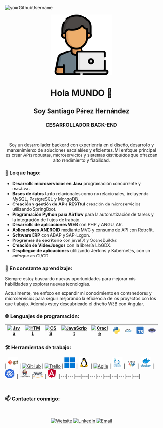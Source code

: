<img src="https://komarev.com/ghpvc/?username=SPHYdebbuger" alt="yourGithubUsername" />
<p align="center">
 <img width="200px" src="https://github.com/SPHYdebugger/SPHYdebugger/blob/main/programador.png">
<h1 align="center"> Hola MUNDO 👋</h1>
<h2 align="center"> Soy Santiago Pérez Hernández</h2>
<h3 align="center">DESARROLLADOR BACK-END</h3>
</p>
<br>
<p align="center">
Soy un desarrollador backend con experiencia en el diseño, desarrollo y mantenimiento de soluciones escalables y eficientes. Mi enfoque principal es crear APIs robustas, microservicios y sistemas distribuidos que ofrezcan alto rendimiento y fiabilidad.
</p>

### 🚀 Lo que hago:
- **Desarrollo microservicios en Java** programación concurrente y reactiva.
- **Bases de datos** tanto relacionales como no relacionales, incluyendo MySQL, PostgreSQL y MongoDB.
- **Creación y gestión de APIs RESTful** creación de microservicios utilizando SpringBoot.
- **Programación Python para Airflow** para la automatización de tareas y la integración de flujos de trabajo.
- **Desarrollo de aplicaciones WEB** con PHP y ANGULAR.
- **Aplicaciones ANDROID** mediante MVC y consumo de API con Retrofit.
- **Software ERP** con ABAP y SAP-Logon.
- **Programas de escritorio** con javaFX y SceneBuilder.
- **Creación de VideoJuegos** con la librería LibGDX.
- **Despliegue de aplicaciones** utilizando Jenkins y Kubernetes, con un enfoque en CI/CD.

### 🌱 En constante aprendizaje:
Siempre estoy buscando nuevas oportunidades para mejorar mis habilidades y explorar nuevas tecnologías.

Actualmente, me enfoco en expandir mi conocimiento en contenedores y microservicios para seguir mejorando la eficiencia de los proyectos con los que trabajo. Además estoy descubriendo el diseño WEB con Angular.


### 🌐 Lenguajes de programación:

| [<img src="https://github.com/SPHYdebugger/SPHYdebugger/assets/125799476/5fbf199d-8840-450b-aa8a-d9f215eeb373" alt="Java" width="35">](https://www.java.com/) | [<img src="https://github.com/SPHYdebugger/SPHYdebugger/assets/125799476/7017834c-4c47-4dbb-b013-83323c209586" alt="HTML" width="35">](https://developer.mozilla.org/en-US/docs/Web/HTML)  | [<img src="https://github.com/SPHYdebugger/SPHYdebugger/assets/125799476/4844e6d8-4e0b-4c34-bf64-fb1ce75a4abf" alt="CSS" width="35">](https://developer.mozilla.org/en-US/docs/Web/CSS)  |  [<img src="https://github.com/SPHYdebugger/SPHYdebugger/assets/125799476/bab29708-14a1-468b-8ebf-06d307468d00" alt="JavaScript" width="35">](https://developer.mozilla.org/en-US/docs/Web/JavaScript) | [<img src="https://github.com/SPHYdebugger/SPHYdebugger/assets/125799476/b6206b2a-64fb-4e63-9ec9-68c622def54a" alt="Oracle" width="35">](https://www.oracle.com/) | <img src="https://github.com/SPHYdebugger/SPHYdebugger/blob/main/resources/python.jpg" alt="Python" width="35"> | <img src="https://github.com/SPHYdebugger/SPHYdebugger/blob/main/resources/abap.jpg" alt="Abap" width="35"> | <img src="https://github.com/SPHYdebugger/SPHYdebugger/blob/main/resources/ts.jpg" alt="typeScript" width="35"> | <img src="https://github.com/SPHYdebugger/SPHYdebugger/blob/main/resources/PHP-logo.svg.png" alt="PHP" width="35">
|---|---|---|---|---|---|---|---|---|


### 🛠️ Herramientas de trabajo: 


| [<img src="https://raw.githubusercontent.com/github/explore/80688e429a7d4ef2fca1e82350fe8e3517d3494d/topics/git/git.png" alt="Git" width="35">](https://git-scm.com/) |  [<img src="https://github.githubassets.com/images/modules/logos_page/GitHub-Mark.png" alt="GitHub" width="35">](https://github.com/) | [<img src="https://cdn-icons-png.flaticon.com/128/7131/7131117.png" alt="Trello" width="35">](https://trello.com/) | [<img src="https://raw.githubusercontent.com/github/explore/80688e429a7d4ef2fca1e82350fe8e3517d3494d/topics/windows/windows.png" alt="Windows" width="35">](https://www.microsoft.com/windows/) | [<img src="https://raw.githubusercontent.com/github/explore/80688e429a7d4ef2fca1e82350fe8e3517d3494d/topics/linux/linux.png" alt="Linux" width="35">](https://www.linux.org/)  |  [<img src="https://cdn-icons-png.flaticon.com/128/10435/10435128.png" alt="Agile" width="35">](https://www.agilealliance.org/) | [<img src="https://github.com/SPHYdebugger/SPHYdebugger/blob/main/SCRUM.png" alt="Scrum" width="35">](https://www.agilealliance.org/) | [<img src="https://github.com/SPHYdebugger/SPHYdebugger/blob/main/solid.png" alt="SOLID" width="35">]([https://es.wikipedia.org/wiki/SOLID) | [<img src="https://raw.githubusercontent.com/github/explore/master/topics/docker/docker.png" alt="Docker" width="35">](https://www.docker.com/) | [<img src="./resources/kuber.jpg" alt="Kubernetes" width="35">](https://www.docker.com/) | [<img src="./resources/jenkins.jpg" alt="Jenkins" width="35">](https://www.docker.com/) |[<img src="./resources/aws.jpg" alt="AWS" width="35">](https://www.docker.com/) | [<img src="./resources/angular.jpg" alt="Angular" width="35">](https://www.docker.com/)
|---|---|---|---|---|---|---|---|---|---|---|

<br>

### 📫 Contactar conmigo:
<br>
<p align="center">
<a href="https://sphydebugger.github.io/" target="blank"><img alt="Website" src="https://img.shields.io/badge/Website-SphyWEB-blue?style=flat&logo=google-chrome"></a>
<a href="https://www.linkedin.com/in/santiagoperezhernandez/" target="blank"><img alt="LinkedIn" src="https://img.shields.io/badge/LinkedIn-santiagoperezhernandez-blue?style=flat&logo=linkedin"></a>
<a href="mailto:yourEmail@gmail.com"><img alt="Email" src="https://img.shields.io/badge/Email-santiagoperez.developer@gmail.com-blue?style=flat&logo=gmail"></a>
</p>


